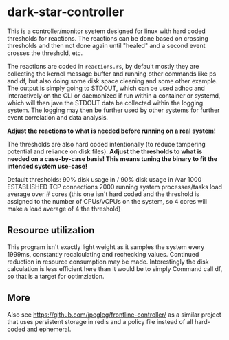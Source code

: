 # dark-star-controller

This is a controller/monitor system designed for linux with hard coded thresholds for reactions.
The reactions can be done based on crossing thresholds and then not done again until "healed" and a second event crosses the threshold, etc.

The reactions are coded in `reactions.rs`, by default mostly they are collecting the kernel message buffer and running other commands like ps and df, but also doing some disk space cleaning and some other example.
The output is simply going to STDOUT, which can be used adhoc and interactively on the CLI or daemonized if run within a container or systemd, which will then jave the STDOUT data be collected within the logging system.
The logging may then be further used by other systems for further event correlation and data analysis.

<b>Adjust the reactions to what is needed before running on a real system!</b>

The thresholds are also hard coded intentionally (to reduce tampering potential and reliance on disk files).
<b>Adjust the thresholds to what is needed on a case-by-case basis! This means tuning the binary to fit the intended system use-case!</b>

Default thresholds:
90% disk usage in /
90% disk usage in /var
1000 ESTABLISHED TCP connections
2000 running system processes/tasks
load average over # cores (this one isn't hard coded and the threshold is assigned to the number of CPUs/vCPUs on the system, so 4 cores will make a load average of 4 the threshold)

## Resource utilization

This program isn't exactly light weight as it samples the system every 1999ms, constantly recalculating and rechecking values. Continued reduction in resource consumption may be made.
Interestingly the disk calculation is less efficient here than it would be to simply Command call df, so that is a target for optimziation.


## More

Also see https://github.com/jpegleg/frontline-controller/ as a similar project that uses persistent storage in redis and a policy file instead of all hard-coded and ephemeral.

